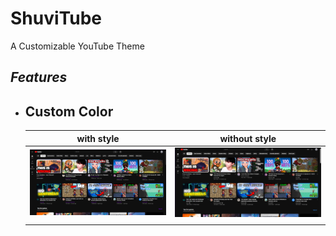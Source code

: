 # ShuviTube
A Customizable YouTube Theme

## *Features* 
- ## Custom Color
    | **with style** | **without style** |
    | :--------: | :-------: |
    |  <img src="images/custom-color/1with-style.png"/>   |  <img src="images/custom-color/1without-style.png"/>  |
    |    |    |

